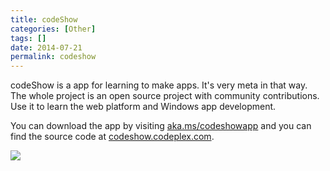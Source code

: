 ```yaml
---
title: codeShow
categories: [Other]
tags: []
date: 2014-07-21
permalink: codeshow
---
```


codeShow is a app for learning to make apps. It&#39;s very meta in that way. The whole project is an open source project with community contributions. Use it to learn the web platform and Windows app development.

You can download the app by visiting [aka.ms/codeshowapp](http://aka.ms/codeshowapp) and you can find the source code at [codeshow.codeplex.com](http://codeshow.codeplex.com).

![](/files/codeshow_01.png)